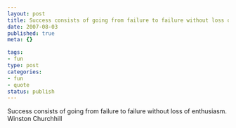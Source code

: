 ```yaml
--- 
layout: post
title: Success consists of going from failure to failure without loss of enthusiasm.
date: 2007-08-03
published: true
meta: {}

tags: 
- fun
type: post
categories: 
- fun
- quote
status: publish
---
```

Success consists of going from failure to failure without loss of enthusiasm.<br />Winston Churchhill

